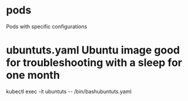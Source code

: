 # pods
Pods with specific configurations


# ubuntuts.yaml Ubuntu image good for troubleshooting with a sleep for one month

kubectl exec -it ubuntuts -- /bin/bashubuntuts.yaml
